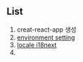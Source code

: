 List
--
1. creat-react-app 생성
1. [environment setting](../react/etc/Environment.md)
1. [locale i18next](../react/etc/locale.md)
1.